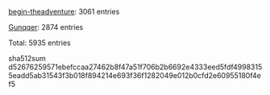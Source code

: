 [begin-theadventure](https://github.com/begin-theadventure): 3061 entries

[Gunqqer](https://github.com/gunqqer): 2874 entries

Total: 5935 entries

sha512sum d52676259571ebefccaa27462b8f47a51f706b2b6692e4333eed5fdf49983155eadd5ab31543f3b018f894214e693f36f1282049e012b0cfd2e60955180f4ef5
